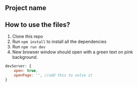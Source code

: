 ## Project name

## How to use the files?

1. Clone this repo
2. Run `npm install` to install all the dependencies
3. Run `npm run dev`
4. New browser window should open with a green text on pink background.

```js
devServer: {
    open: true,
    openPage: '', //add this to solve it
}
```
